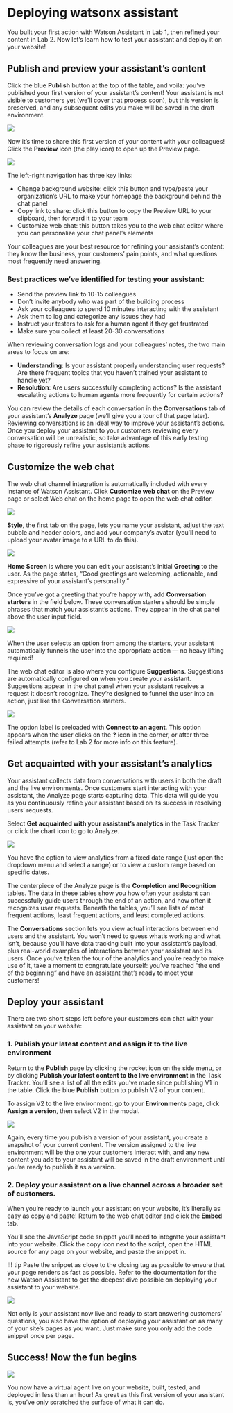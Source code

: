 # Deploying watsonx assistant

You built your first action with Watson Assistant in Lab 1, then refined your content in Lab 2. Now let’s learn how to test your assistant and deploy it on your website!

## Publish and preview your assistant’s content

Click the blue **Publish** button at the top of the table, and voila: you’ve published your first version of your assistant’s content! Your assistant is not visible to customers yet (we’ll cover that process soon), but this version is preserved, and any subsequent edits you make will be saved in the draft environment.

![](https://www.ibm.com/blog/wp-content/uploads/2022/01/Publish_rocket-1536x762.jpg)

Now it’s time to share this first version of your content with your colleagues! Click the **Preview** icon (the play icon) to open up the Preview page.

![](https://www.ibm.com/blog/wp-content/uploads/2022/01/2022-07-26_14-55-30-1.gif)

The left-right navigation has three key links:

- Change background website: click this button and type/paste your organization’s URL to make your homepage the background behind the chat panel
- Copy link to share: click this button to copy the Preview URL to your clipboard, then forward it to your team
- Customize web chat: this button takes you to the web chat editor where you can personalize your chat panel’s elements

Your colleagues are your best resource for refining your assistant’s content: they know the business, your customers’ pain points, and what questions most frequently need answering.

### Best practices we’ve identified for testing your assistant:

- Send the preview link to 10-15 colleagues
- Don’t invite anybody who was part of the building process
- Ask your colleagues to spend 10 minutes interacting with the assistant
- Ask them to log and categorize any issues they had
- Instruct your testers to ask for a human agent if they get frustrated
- Make sure you collect at least 20-30 conversations

When reviewing conversation logs and your colleagues’ notes, the two main areas to focus on are:

- **Understanding**: Is your assistant properly understanding user requests? Are there frequent topics that you haven’t trained your assistant to handle yet?
- **Resolution**: Are users successfully completing actions? Is the assistant escalating actions to human agents more frequently for certain actions?

You can review the details of each conversation in the **Conversations** tab of your assistant’s **Analyze** page (we’ll give you a tour of that page later). Reviewing conversations is an ideal way to improve your assistant’s actions. Once you deploy your assistant to your customers reviewing every conversation will be unrealistic, so take advantage of this early testing phase to rigorously refine your assistant’s actions.

## Customize the web chat

The web chat channel integration is automatically included with every instance of Watson Assistant. Click **Customize web chat** on the Preview page or select Web chat on the home page to open the web chat editor.

![](https://www.ibm.com/blog/wp-content/uploads/2022/01/2022-07-27_10-22-41-1.gif)

**Style**, the first tab on the page, lets you name your assistant, adjust the text bubble and header colors, and add your company’s avatar (you’ll need to upload your avatar image to a URL to do this).

![](https://www.ibm.com/blog/wp-content/uploads/2022/01/2022-07-27_10-27-19-1.gif)

**Home Screen** is where you can edit your assistant’s initial **Greeting** to the user. As the page states, “Good greetings are welcoming, actionable, and expressive of your assistant’s personality.”

Once you’ve got a greeting that you’re happy with, add **Conversation starters** in the field below. These conversation starters should be simple phrases that match your assistant’s actions. They appear in the chat panel above the user input field.

![](https://www.ibm.com/blog/wp-content/uploads/2022/01/WC_Home_Screen_7.28.22-1536x907.jpg)

When the user selects an option from among the starters, your assistant automatically funnels the user into the appropriate action — no heavy lifting required!

The web chat editor is also where you configure **Suggestions**. Suggestions are automatically configured **on** when you create your assistant. Suggestions appear in the chat panel when your assistant receives a request it doesn’t recognize. They’re designed to funnel the user into an action, just like the Conversation starters.

![](https://www.ibm.com/blog/wp-content/uploads/2021/12/Picture7.jpg)

The option label is preloaded with **Connect to an agent**. This option appears when the user clicks on the **?** icon in the corner, or after three failed attempts (refer to Lab 2 for more info on this feature).

## Get acquainted with your assistant’s analytics

Your assistant collects data from conversations with users in both the draft and the live environments. Once customers start interacting with your assistant, the Analyze page starts capturing data. This data will guide you as you continuously refine your assistant based on its success in resolving users’ requests.

Select **Get acquainted with your assistant’s analytics** in the Task Tracker or click the chart icon to go to Analyze.

![](https://www.ibm.com/blog/wp-content/uploads/2021/12/Picture8.jpg)

You have the option to view analytics from a fixed date range (just open the dropdown menu and select a range) or to view a custom range based on specific dates.

The centerpiece of the Analyze page is the **Completion and Recognition** tables. The data in these tables show you how often your assistant can successfully guide users through the end of an action, and how often it recognizes user requests. Beneath the tables, you’ll see lists of most frequent actions, least frequent actions, and least completed actions.

The **Conversations** section lets you view actual interactions between end users and the assistant. You won’t need to guess what’s working and what isn’t, because you’ll have data tracking built into your assistant’s payload, plus real-world examples of interactions between your assistant and its users.
Once you’ve taken the tour of the analytics and you’re ready to make use of it, take a moment to congratulate yourself: you’ve reached “the end of the beginning” and have an assistant that’s ready to meet your customers!

## Deploy your assistant

There are two short steps left before your customers can chat with your assistant on your website:

### 1. Publish your latest content and assign it to the live environment

Return to the **Publish** page by clicking the rocket icon on the side menu, or by clicking **Publish your latest content to the live environment** in the Task Tracker. You’ll see a list of all the edits you’ve made since publishing V1 in the table. Click the blue **Publish** button to publish V2 of your content.

To assign V2 to the live environment, go to your **Environments** page, click **Assign a version**, then select V2 in the modal.

![](https://www.ibm.com/blog/wp-content/uploads/2022/01/Assign_version_7.27.22-1536x907.jpg)

Again, every time you publish a version of your assistant, you create a snapshot of your current content. The version assigned to the live environment will be the one your customers interact with, and any new content you add to your assistant will be saved in the draft environment until you’re ready to publish it as a version.

### 2. Deploy your assistant on a live channel across a broader set of customers.

When you’re ready to launch your assistant on your website, it’s literally as easy as copy and paste! Return to the web chat editor and click the **Embed** tab.

You’ll see the JavaScript code snippet you’ll need to integrate your assistant into your website. Click the copy icon next to the script, open the HTML source for any page on your website, and paste the snippet in.

!!! tip
    Paste the snippet as close to the closing **</body>** tag as possible to ensure that your page renders as fast as possible. Refer to the documentation for the new Watson Assistant to get the deepest dive possible on deploying your assistant to your website.

![](https://www.ibm.com/blog/wp-content/uploads/2021/12/Picture11.jpg)

Not only is your assistant now live and ready to start answering customers’ questions, you also have the option of deploying your assistant on as many of your site’s pages as you want. Just make sure you only add the code snippet once per page.

## Success! Now the fun begins

![](https://www.ibm.com/blog/wp-content/uploads/2022/01/Task_tracker_complete-1536x913.jpg)

You now have a virtual agent live on your website, built, tested, and deployed in less than an hour!
As great as this first version of your assistant is, you’ve only scratched the surface of what it can do.
